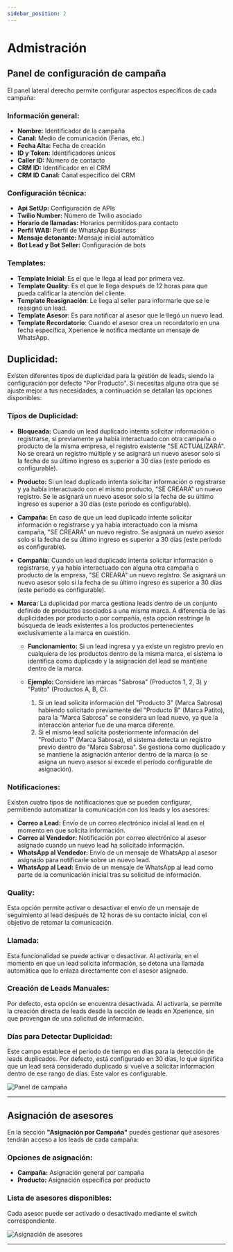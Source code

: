 ```yaml
---
sidebar_position: 2
---
```


# Admistración

## Panel de configuración de campaña

El panel lateral derecho permite configurar aspectos específicos de cada campaña:

### Información general:
- **Nombre:** Identificador de la campaña
- **Canal:** Medio de comunicación (Ferias, etc.)
- **Fecha Alta:** Fecha de creación
- **ID y Token:** Identificadores únicos
- **Caller ID:** Número de contacto
- **CRM ID:** Identificador en el CRM
- **CRM ID Canal:** Canal específico del CRM

### Configuración técnica:
- **Api SetUp:** Configuración de APIs
- **Twilio Number:** Número de Twilio asociado
- **Horario de llamadas:** Horarios permitidos para contacto
- **Perfil WAB:** Perfil de WhatsApp Business
- **Mensaje detonante:** Mensaje inicial automático
- **Bot Lead y Bot Seller:** Configuración de bots

### Templates:
- **Template Inicial**: Es el que le llega al lead por primera vez.
- **Template Quality**: Es el que le llega después de 12 horas para que pueda calificar la atención del cliente.
- **Template Reasignación**: Le llega al seller para informarle que se le reasignó un lead.
- **Template Asesor**: Es para notificar al asesor que le llegó un nuevo lead.
- **Template Recordatorio**: Cuando el asesor crea un recordatorio en una fecha específica, Xperience le notifica mediante un mensaje de WhatsApp.

## Duplicidad:

Existen diferentes tipos de duplicidad para la gestión de leads, siendo la configuración por defecto "Por Producto". Si necesitas alguna otra que se ajuste mejor a tus necesidades, a continuación se detallan las opciones disponibles:

### Tipos de Duplicidad:

* **Bloqueada:**
    Cuando un lead duplicado intenta solicitar información o registrarse, si previamente ya había interactuado con otra campaña o producto de la misma empresa, el registro existente "SE ACTUALIZARÁ". No se creará un registro múltiple y se asignará un nuevo asesor solo si la fecha de su último ingreso es superior a 30 días (este período es configurable).

* **Producto:**
    Si un lead duplicado intenta solicitar información o registrarse y ya había interactuado con el mismo producto, "SE CREARÁ" un nuevo registro. Se le asignará un nuevo asesor solo si la fecha de su último ingreso es superior a 30 días (este período es configurable).

* **Campaña:**
    En caso de que un lead duplicado intente solicitar información o registrarse y ya había interactuado con la misma campaña, "SE CREARÁ" un nuevo registro. Se asignará un nuevo asesor solo si la fecha de su último ingreso es superior a 30 días (este período es configurable).

* **Compañía:**
    Cuando un lead duplicado intenta solicitar información o registrarse, y ya había interactuado con alguna otra campaña o producto de la empresa, "SE CREARÁ" un nuevo registro. Se asignará un nuevo asesor solo si la fecha de su último ingreso es superior a 30 días (este período es configurable).

* **Marca:**
    La duplicidad por marca gestiona leads dentro de un conjunto definido de productos asociados a una misma marca. A diferencia de las duplicidades por producto o por compañía, esta opción restringe la búsqueda de leads existentes a los productos pertenecientes exclusivamente a la marca en cuestión.

    * **Funcionamiento:** Si un lead ingresa y ya existe un registro previo en cualquiera de los productos dentro de la misma marca, el sistema lo identifica como duplicado y la asignación del lead se mantiene dentro de la marca.

    * **Ejemplo:**
        Considere las marcas "Sabrosa" (Productos 1, 2, 3) y "Patito" (Productos A, B, C).
        1.  Si un lead solicita información del "Producto 3" (Marca Sabrosa) habiendo solicitado previamente del "Producto B" (Marca Patito), para la "Marca Sabrosa" se considera un lead nuevo, ya que la interacción anterior fue de una marca diferente.
        2.  Si el mismo lead solicita posteriormente información del "Producto 1" (Marca Sabrosa), el sistema detecta un registro previo dentro de "Marca Sabrosa". Se gestiona como duplicado y se mantiene la asignación anterior dentro de la marca (o se asigna un nuevo asesor si excede el período configurable de asignación).

### Notificaciones:

Existen cuatro tipos de notificaciones que se pueden configurar, permitiendo automatizar la comunicación con los leads y los asesores:

* **Correo a Lead:** Envío de un correo electrónico inicial al lead en el momento en que solicita información.
* **Correo al Vendedor:** Notificación por correo electrónico al asesor asignado cuando un nuevo lead ha solicitado información.
* **WhatsApp al Vendedor:** Envío de un mensaje de WhatsApp al asesor asignado para notificarle sobre un nuevo lead.
* **WhatsApp al Lead:** Envío de un mensaje de WhatsApp al lead como parte de la comunicación inicial tras su solicitud de información.

### Quality:

Esta opción permite activar o desactivar el envío de un mensaje de seguimiento al lead después de 12 horas de su contacto inicial, con el objetivo de retomar la comunicación.

### Llamada:

Esta funcionalidad se puede activar o desactivar. Al activarla, en el momento en que un lead solicita información, se detona una llamada automática que lo enlaza directamente con el asesor asignado.

### Creación de Leads Manuales:

Por defecto, esta opción se encuentra desactivada. Al activarla, se permite la creación directa de leads desde la sección de leads en Xperience, sin que provengan de una solicitud de información.

### Días para Detectar Duplicidad:

Este campo establece el período de tiempo en días para la detección de leads duplicados. Por defecto, está configurado en 30 días, lo que significa que un lead será considerado duplicado si vuelve a solicitar información dentro de ese rango de días. Este valor es configurable.


![Panel de campaña](https://xperience-docs-prod.s3.us-east-2.amazonaws.com/Manuales_devs/documentation/campaigns/campaigns-details-form.png)

---

## Asignación de asesores

En la sección **"Asignación por Campaña"** puedes gestionar qué asesores tendrán acceso a los leads de cada campaña:

### Opciones de asignación:
- **Campaña:** Asignación general por campaña
- **Producto:** Asignación específica por producto

### Lista de asesores disponibles:

Cada asesor puede ser activado o desactivado mediante el switch correspondiente.

![Asignación de asesores](https://xperience-docs-prod.s3.us-east-2.amazonaws.com/Manuales_devs/documentation/campaigns/campaigns-details-assigments.png)

---